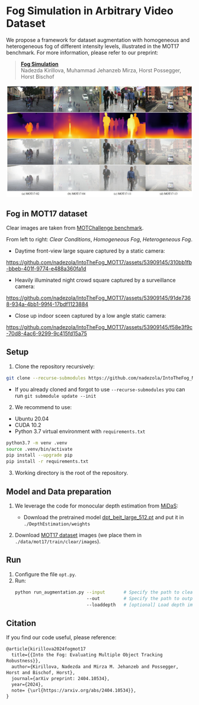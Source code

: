 # Fog Simulation in Arbitrary Video Dataset

We propose a framework for dataset augmentation with homogeneous and heterogeneous fog of different intensity levels, illustrated in the MOT17 benchmark. 
For more information, please refer to our preprint:

> **[Fog Simulation](https://arxiv.org/abs/2404.10534)**\
Nadezda Kirillova, Muhammad Jehanzeb Mirza, Horst Possegger, Horst Bischof

<img src="assets/pipeline.jpg" title="The MOT17 dataset augmentation with fog (smoke)"/>


## Fog in MOT17 dataset
Clear images are taken from [MOTChallenge benchmark](https://motchallenge.net/data/MOT17Det/). 

From left to right: _Clear Conditions_, _Homogeneous Fog_, _Heterogeneous Fog_.

* Daytime front-view large square captured by a static camera:

https://github.com/nadezola/IntoTheFog_MOT17/assets/53909145/310bb1fb-bbeb-401f-9774-e488a360fa1d

*  Heavily illuminated night crowd square captured by a surveillance camera:

https://github.com/nadezola/IntoTheFog_MOT17/assets/53909145/91de7368-934a-4bb1-99f4-17bdf1123884

* Close up indoor sceen captured by a low angle static camera:

https://github.com/nadezola/IntoTheFog_MOT17/assets/53909145/f58e3f9c-70d8-4ac6-9299-9c415fd15a75


## Setup

1. Clone the repository recursively:
```bash
git clone --recurse-submodules https://github.com/nadezola/IntoTheFog_MOT17.git
```
* If you already cloned and forgot to use `--recurse-submodules` you can run `git submodule update --init`

2. We recommend to use:
* Ubuntu 20.04
* CUDA 10.2
* Python 3.7 virtual environment with `requirements.txt`
```bash
python3.7 -m venv .venv
source .venv/bin/activate
pip install --upgrade pip
pip install -r requirements.txt
```

3. Working directory is the root of the repository.

## Model and Data preparation
1. We leverage the code for monocular depth estimation from 
[MiDaS](https://github.com/isl-org/MiDaS/tree/bdc4ed64c095e026dc0a2f17cabb14d58263decb):
   * Download the pretrained model [dpt_beit_large_512.pt](https://github.com/isl-org/MiDaS/releases/download/v3_1/dpt_beit_large_512.pt)
and put it in `./DepthEstimation/weights`

2. Download [MOT17 dataset](https://motchallenge.net/data/MOT17Det/) images
(we place them in `./data/mot17/train/clear/images`).


## Run

1. Configure the file `opt.py`.
2. Run:
    ```bash
    python run_augmentation.py --input       # Specify the path to clear images
                               --out         # Specify the path to outputs
                               --loaddepth   # [optional] Load depth images instead of run depth estimation (default loading from '[outroot]/[seqname]/depth_pred')
    ```

##  Citation 
If you find our code useful, please reference:

    @article{kirillova2024fogmot17
      title={{Into the Fog: Evaluating Multiple Object Tracking Robustness}},
      author={Kirillova, Nadezda and Mirza M. Jehanzeb and Possegger, Horst and Bischof, Horst},
      journal={arXiv preprint: 2404.10534},
      year={2024},
      note= {\url{https://arxiv.org/abs/2404.10534}},
    }
